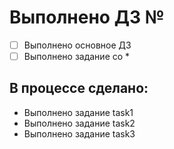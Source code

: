 # Выполнено ДЗ №

 - [ ] Выполнено основное ДЗ
 - [ ] Выполнено задание со *

## В процессе сделано:
- Выполнено задание task1
- Выполнено задание task2
- Выполнено задание task3

